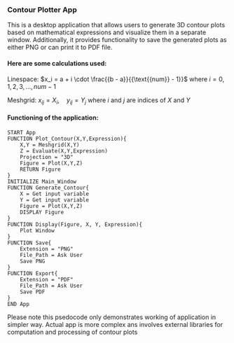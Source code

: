 ### Contour Plotter App
This is a desktop application that allows users to generate 3D contour plots based on mathematical expressions and visualize them in a separate window. Additionally, it provides functionality to save the generated plots as either PNG or can print it to PDF file.

#### Here are some calculations used:

Linespace: $x_i = a + i \cdot \frac{{b - a}}{{\text{{num}} - 1}}$ where $i=0,1,2,3,...,num-1$

Meshgrid: $x_{ij} = X_i, \quad y_{ij} = Y_j$ where $i$ and $j$ are indices of $X$ and $Y$

#### Functioning of the application:

    START App
    FUNCTION Plot_Contour(X,Y,Expression){
        X,Y = Meshgrid(X,Y)
        Z = Evaluate(X,Y,Expression)
        Projection = "3D"
        Figure = Plot(X,Y,Z)
        RETURN Figure
    }
    INITIALIZE Main_Window
    FUNCTION Generate_Contour{
        X = Get input variable 
        Y = Get input variable
        Figure = Plot(X,Y,Z)
        DISPLAY Figure
    }
    FUNCTION Display(Figure, X, Y, Expression){
        Plot Window
    }
    FUNCTION Save{
        Extension = "PNG"
        File_Path = Ask User
        Save PNG
    }
    FUNCTION Export{
        Extension = "PDF"
        File_Path = Ask User
        Save PDF
    }
    END App

Please note this psedocode only demonstrates working of application in simpler way. Actual app is more complex ans involves external libraries for computation and processing of contour plots
